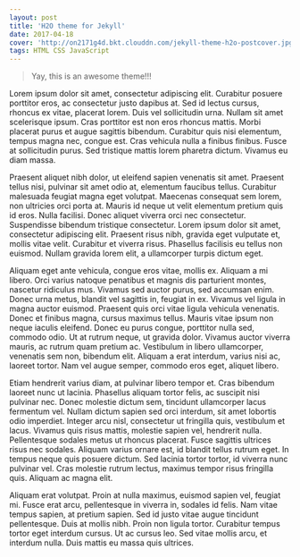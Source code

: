 ```yaml
---
layout: post
title: 'H2O theme for Jekyll'
date: 2017-04-18
cover: 'http://on2171g4d.bkt.clouddn.com/jekyll-theme-h2o-postcover.jpg'
tags: HTML CSS JavaScript
---
```


> Yay, this is an awesome theme!!!


Lorem ipsum dolor sit amet, consectetur adipiscing elit. Curabitur posuere porttitor eros, ac consectetur justo dapibus at. Sed id lectus cursus, rhoncus ex vitae, placerat lorem. Duis vel sollicitudin urna. Nullam sit amet scelerisque ipsum. Cras porttitor est non eros rhoncus mattis. Morbi placerat purus et augue sagittis bibendum. Curabitur quis nisi elementum, tempus magna nec, congue est. Cras vehicula nulla a finibus finibus. Fusce at sollicitudin purus. Sed tristique mattis lorem pharetra dictum. Vivamus eu diam massa.

Praesent aliquet nibh dolor, ut eleifend sapien venenatis sit amet. Praesent tellus nisi, pulvinar sit amet odio at, elementum faucibus tellus. Curabitur malesuada feugiat magna eget volutpat. Maecenas consequat sem lorem, non ultricies orci porta at. Mauris id neque ut velit elementum pretium quis id eros. Nulla facilisi. Donec aliquet viverra orci nec consectetur. Suspendisse bibendum tristique consectetur. Lorem ipsum dolor sit amet, consectetur adipiscing elit. Praesent risus nibh, gravida eget vulputate et, mollis vitae velit. Curabitur et viverra risus. Phasellus facilisis eu tellus non euismod. Nullam gravida lorem elit, a ullamcorper turpis dictum eget.

Aliquam eget ante vehicula, congue eros vitae, mollis ex. Aliquam a mi libero. Orci varius natoque penatibus et magnis dis parturient montes, nascetur ridiculus mus. Vivamus sed auctor purus, sed accumsan enim. Donec urna metus, blandit vel sagittis in, feugiat in ex. Vivamus vel ligula in magna auctor euismod. Praesent quis orci vitae ligula vehicula venenatis. Donec et finibus magna, cursus maximus tellus. Mauris vitae ipsum non neque iaculis eleifend. Donec eu purus congue, porttitor nulla sed, commodo odio. Ut at rutrum neque, ut gravida dolor. Vivamus auctor viverra mauris, ac rutrum quam pretium ac. Vestibulum in libero ullamcorper, venenatis sem non, bibendum elit. Aliquam a erat interdum, varius nisi ac, laoreet tortor. Nam vel augue semper, commodo eros eget, aliquet libero.

Etiam hendrerit varius diam, at pulvinar libero tempor et. Cras bibendum laoreet nunc ut lacinia. Phasellus aliquam tortor felis, ac suscipit nisi pulvinar nec. Donec molestie dictum sem, tincidunt ullamcorper lacus fermentum vel. Nullam dictum sapien sed orci interdum, sit amet lobortis odio imperdiet. Integer arcu nisl, consectetur ut fringilla quis, vestibulum et lacus. Vivamus quis risus mattis, molestie sapien vel, hendrerit nulla. Pellentesque sodales metus ut rhoncus placerat. Fusce sagittis ultrices risus nec sodales. Aliquam varius ornare est, id blandit tellus rutrum eget. In tempus neque quis posuere dictum. Sed lacinia tortor tortor, id viverra nunc pulvinar vel. Cras molestie rutrum lectus, maximus tempor risus fringilla quis. Aliquam ac magna elit.

Aliquam erat volutpat. Proin at nulla maximus, euismod sapien vel, feugiat mi. Fusce erat arcu, pellentesque in viverra in, sodales id felis. Nam vitae tempus sapien, at pretium sapien. Sed id justo vitae augue tincidunt pellentesque. Duis at mollis nibh. Proin non ligula tortor. Curabitur tempus tortor eget interdum cursus. Ut ac cursus leo. Sed vitae mollis arcu, et interdum nulla. Duis mattis eu massa quis ultrices.